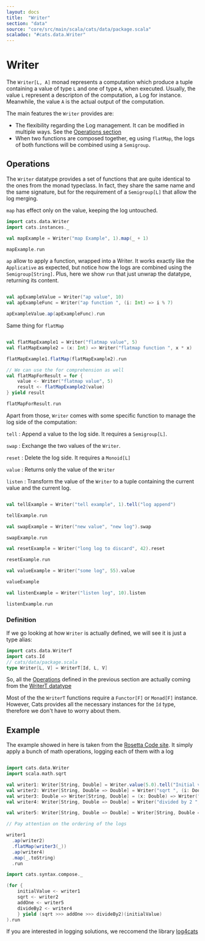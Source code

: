 ```yaml
---
layout: docs
title:  "Writer"
section: "data"
source: "core/src/main/scala/cats/data/package.scala"
scaladoc: "#cats.data.Writer"
---
```

# Writer

The `Writer[L, A]` monad represents a computation which produce a
tuple containing a value of type `L` and one of type `A`, when
executed. Usually, the value `L` represent a descripton of the
computation, a Log for instance. Meanwhile, the value
`A` is the actual output of the computation.

The main features the `Writer` provides are:
- The flexibility regarding the Log management. It can be modified
in multiple ways. See the [Operations section](#operations)
- When two functions are composed together, eg using `flatMap`, the
  logs of both functions will be combined using a `Semigroup`.

## Operations

The `Writer` datatype provides a set of functions that are quite
identical to the ones from the monad typeclass. In fact, they share
the same name and the same signature, but for the requirement of a
`Semigroup[L]` that allow the log merging.

`map` has effect only on the value, keeping the log untouched.
```scala mdoc
import cats.data.Writer
import cats.instances._

val mapExample = Writer("map Example", 1).map(_ + 1)

mapExample.run
```

`ap` allow to apply a function, wrapped into a Writer. It works
exactly like the `Applicative` as expected, but notice how the logs
are combined using the `Semigroup[String]`. Plus, here we show `run`
that just unwrap the datatype, returning its content.

```scala mdoc

val apExampleValue = Writer("ap value", 10)
val apExampleFunc = Writer("ap function ", (i: Int) => i % 7)

apExampleValue.ap(apExampleFunc).run
```

Same thing for `flatMap`

```scala mdoc

val flatMapExample1 = Writer("flatmap value", 5)
val flatMapExample2 = (x: Int) => Writer("flatmap function ", x * x)

flatMapExample1.flatMap(flatMapExample2).run

// We can use the for comprehension as well
val flatMapForResult = for {
    value <- Writer("flatmap value", 5)
    result <- flatMapExample2(value)
} yield result

flatMapForResult.run
```

Apart from those, `Writer` comes with some specific function to manage
the log side of the computation:

`tell`
:  Append a value to the log side. It requires a `Semigroup[L]`.

`swap`
:  Exchange the two values of the `Writer`.

`reset`
:  Delete the log side. It requires a `Monoid[L]`

`value`
:  Returns only the value of the `Writer`

`listen`
:  Transform the value of the `Writer` to a tuple containing the
   current value and the current log.

```scala mdoc

val tellExample = Writer("tell example", 1).tell("log append")

tellExample.run

val swapExample = Writer("new value", "new log").swap

swapExample.run

val resetExample = Writer("long log to discard", 42).reset

resetExample.run

val valueExample = Writer("some log", 55).value

valueExample

val listenExample = Writer("listen log", 10).listen

listenExample.run

```

### Definition

If we go looking at how `Writer` is actually defined, we will see
it is just a type alias:

```scala mdoc:silent
import cats.data.WriterT
import cats.Id
// cats/data/package.scala
type Writer[L, V] = WriterT[Id, L, V]
```

So, all the [Operations](#operations) defined in the previous section
are actually coming from the [WriterT
datatype](https://typelevel.org/cats/datatypes/either.html)

Most of the the `WriterT` functions require a `Functor[F]` or
`Monad[F]` instance. However, Cats provides all the necessary
instances for the `Id` type, therefore we don't have to worry about
them.

## Example

The example showed in here is taken from the [Rosetta Code
site](https://rosettacode.org/wiki/Monads/Writer_monad). It simply
apply a bunch of math operations, logging each of them with a log

```scala mdoc:silent:reset

import cats.data.Writer
import scala.math.sqrt

val writer1: Writer[String, Double] = Writer.value(5.0).tell("Initial value ")
val writer2: Writer[String, Double => Double] = Writer("sqrt ", (i: Double) => sqrt(i))
val writer3: Double => Writer[String, Double] = (x: Double) => Writer("add 1 ", x + 1)
val writer4: Writer[String, Double => Double] = Writer("divided by 2 ", (x: Double) => x / 2)

val writer5: Writer[String, Double => Double] = Writer[String, Double => Double](writer3(0).written,(x: Double) => writer3(x).value)
```

```scala mdoc
// Pay attention on the ordering of the logs

writer1
  .ap(writer2)
  .flatMap(writer3(_))
  .ap(writer4)
  .map(_.toString)
  .run

import cats.syntax.compose._

(for {
    initialValue <- writer1
    sqrt <- writer2
    addOne <- writer5
    divideBy2 <- writer4
    } yield (sqrt >>> addOne >>> divideBy2)(initialValue)
).run
```

If you are interested in logging solutions, we reccomend the library [log4cats](https://christopherdavenport.github.io/log4cats/)
